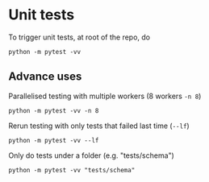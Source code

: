 # Unit tests

To trigger unit tests, at root of the repo, do
```
python -m pytest -vv
```

## Advance uses

Parallelised testing with multiple workers (8 workers `-n 8`)
```
python -m pytest -vv -n 8
```

Rerun testing with only tests that failed last time (`--lf`)
```
python -m pytest -vv --lf
```

Only do tests under a folder (e.g. "tests/schema")
```
python -m pytest -vv "tests/schema"
```
